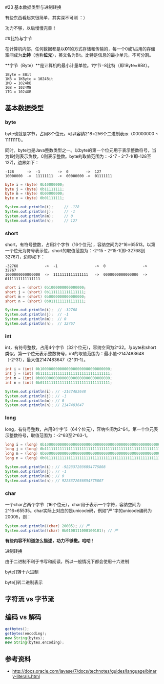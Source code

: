 #23 基本数据类型与进制转换

有些东西看起来很简单，其实深不可测 ：）

功力不够，以后慢慢完善！

##比特与字节

在计算机内部，任何数据都是以**01**的方式存储和传输的，每一个0或1占用的存储空间成为**比特**（也称**位元**），英文名为Bit。比特是信息的最小单元，不可分割。

**字节（Byte）**是计算机的最小计量单位。1字节=8比特（即1Byte=8Bit）。

```
1Byte = 8Bit
1KB = 1KByte = 1024Bit
1MB = 1024kB
1GB = 1024MB
1TG = 1024GB
```

## 基本数据类型

### byte

byte也就是字节，占用8个位元，可以容纳2^8=256个二进制表示（00000000 ~ 11111111）。

同时，byte也是Java整数类型之一。以byte的第一个位元用于表示整数符号，当为1时则表示负数，0则表示整数。byte的取值范围为：-2^7 - 2^7-1(即-128至127)，边界如下：

```
-128      ->  -1        ->  0        ->  127
10000000  ->  11111111  ->  00000000 ->  01111111     
```

```Java
byte i = (byte) 0b10000000;
byte j = (byte) 0b11111111;
byte m = (byte) 0b00000000;
byte n = (byte) 0b01111111;

System.out.println(i);     // -128
System.out.println(j);     // -1
System.out.println(m);     // 0
System.out.println(n);     // 127
```

### short

short，有符号整数，占用2个字节（16个位元），容纳空间为2^16=65513。以第一个位元为符号表示位，short的取值范围为：-2^15 - 2^15-1(即-32768到32767)，边界如下：

```
-32768            ->  -1                 ->  0                 -> 32767
1000000000000000  ->  1111111111111111   ->  0000000000000000  -> 0111111111111111
```

```Java
short i = (short) 0b1000000000000000;
short j = (short) 0b1111111111111111;
short m = (short) 0b0000000000000000;
short n = (short) 0b0111111111111111;

System.out.println(i);  // -32768
System.out.println(j);  // -1
System.out.println(m);  // 0
System.out.println(n);  // 32767
```

### int

int，有符号整数，占用4个字节（32个位元），容纳空间为2^32。与byte和short类似，第一个位元表示整数符号，int的取值范围为：最小值-2147483648（-2^31），最大值2147483647（2^31-1）。

```Java
int i = (int) 0b10000000000000000000000000000000;
int j = (int) 0b11111111111111111111111111111111;
int m = (int) 0b00000000000000000000000000000000;
int n = (int) 0b01111111111111111111111111111111;

System.out.println(i); // -2147483648
System.out.println(j); // -1
System.out.println(m); // 0
System.out.println(n); // 2147483647
```

### long 

long，有符号整数，占用8个字节（64个位元），容纳空间为2^64。第一个位元表示整数符号，取值范围为：-2^63至2^63-1。

```Java
long i = (long) 0b1000000000000000000000000000000000000000000000000000000000000000L;
long j = (long) 0b1111111111111111111111111111111111111111111111111111111111111111L;
long m = (long) 0b0000000000000000000000000000000000000000000000000000000000000000L;
long n = (long) 0b0111111111111111111111111111111111111111111111111111111111111111L;

System.out.println(i); // -9223372036854775808
System.out.println(j); // -1
System.out.println(m); // 0
System.out.println(n); // 9223372036854775807
```

### char

一个char占两个字节（16个位元），char用于表示一个字符，容纳空间为2^16=65535。char实际上对应的是unicode码，例如“严”字的unicode编码为20005，则：

```Java
System.out.println((char) 20005); // 严
System.out.println((char) 0b0100111000100101); // 严
```
**有些内容不知道怎么描述，功力不够撒。哈哈！**

进制转换

由于二进制不利于书写和阅读，所以一般情况下都会使用十六进制

byte[]转十六进制

byte[]转二进制表示

## 字符流 vs 字节流 

## 编码 vs 解码
```Java
getbytes();
getbytes(encoding);
new String(bytes);
new String(bytes,encoding);
```
## 参考资料
* http://docs.oracle.com/javase/7/docs/technotes/guides/language/binary-literals.html
